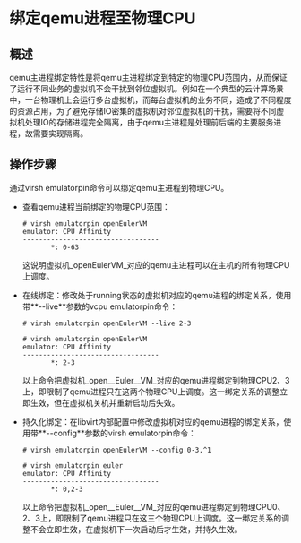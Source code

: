 # 绑定qemu进程至物理CPU<a name="ZH-CN_TOPIC_0187048010"></a>

## 概述<a name="section16814337154515"></a>

qemu主进程绑定特性是将qemu主进程绑定到特定的物理CPU范围内，从而保证了运行不同业务的虚拟机不会干扰到邻位虚拟机。例如在一个典型的云计算场景中，一台物理机上会运行多台虚拟机，而每台虚拟机的业务不同，造成了不同程度的资源占用，为了避免存储IO密集的虚拟机对邻位虚拟机的干扰，需要将不同虚拟机处理IO的存储进程完全隔离，由于qemu主进程是处理前后端的主要服务进程，故需要实现隔离。

## 操作步骤<a name="section7210341134512"></a>

通过virsh emulatorpin命令可以绑定qemu主进程到物理CPU。

-   查看qemu进程当前绑定的物理CPU范围：

    ```
    # virsh emulatorpin openEulerVM
    emulator: CPU Affinity
    ----------------------------------
           *: 0-63
    ```

    这说明虚拟机_openEulerVM_对应的qemu主进程可以在主机的所有物理CPU上调度。

-   在线绑定：修改处于running状态的虚拟机对应的qemu进程的绑定关系，使用带**--live**参数的vcpu emulatorpin命令：

    ```
    # virsh emulatorpin openEulerVM --live 2-3
    
    # virsh emulatorpin openEulerVM
    emulator: CPU Affinity
    ----------------------------------
           *: 2-3
    ```

    以上命令把虚拟机_open__Euler__VM_对应的qemu进程绑定到物理CPU2、3上，即限制了qemu进程只在这两个物理CPU上调度。这一绑定关系的调整立即生效，但在虚拟机关机并重新启动后失效。

-   持久化绑定：在libvirt内部配置中修改虚拟机对应的qemu进程的绑定关系，使用带**--config**参数的virsh emulatorpin命令：

    ```
    # virsh emulatorpin openEulerVM --config 0-3,^1
    
    # virsh emulatorpin euler
    emulator: CPU Affinity
    ----------------------------------
           *: 0,2-3
    ```

    以上命令把虚拟机_open__Euler__VM_对应的qemu进程绑定到物理CPU0、2、3上，即限制了qemu进程只在这三个物理CPU上调度。这一绑定关系的调整不会立即生效，在虚拟机下一次启动后才生效，并持久生效。



